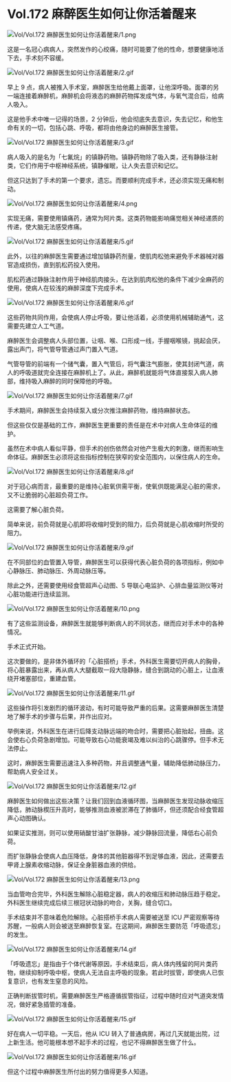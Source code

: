 # Vol.172 麻醉医生如何让你活着醒来

![Vol/Vol.172 麻醉医生如何让你活着醒来/1.png](https://cdn.jsdelivr.net/gh/qiaoshouzi/static/image/Vol/Vol.172%20麻醉医生如何让你活着醒来/1.png)

这是一名冠心病病人，突然发作的心绞痛，随时可能要了他的性命，想要健康地活下去，手术刻不容缓。

![Vol/Vol.172 麻醉医生如何让你活着醒来/2.gif](https://cdn.jsdelivr.net/gh/qiaoshouzi/static/image/Vol/Vol.172%20麻醉医生如何让你活着醒来/2.gif)

早上 9 点，病人被推入手术室，麻醉医生给他戴上面罩，让他深呼吸。面罩的另一端连接着麻醉机，麻醉机会将液态的麻醉药物挥发成气体，与氧气混合后，给病人吸入。

这是他手术中唯一记得的场景，2 分钟后，他会彻底失去意识，失去记忆，和他生命有关的一切，包括心跳、呼吸，都将由他身边的麻醉医生接管。

![Vol/Vol.172 麻醉医生如何让你活着醒来/3.gif](https://cdn.jsdelivr.net/gh/qiaoshouzi/static/image/Vol/Vol.172%20麻醉医生如何让你活着醒来/3.gif)

病人吸入的是名为「七氟烷」的镇静药物。镇静药物除了吸入类，还有静脉注射类，它们作用于中枢神经系统，镇静催眠，让人失去意识和记忆。

但这只达到了手术的第一个要求，遗忘。而要顺利完成手术，还必须实现无痛和制动。

![Vol/Vol.172 麻醉医生如何让你活着醒来/4.png](https://cdn.jsdelivr.net/gh/qiaoshouzi/static/image/Vol/Vol.172%20麻醉医生如何让你活着醒来/4.png)

实现无痛，需要使用镇痛药，通常为阿片类。这类药物能影响痛觉相关神经递质的传递，使大脑无法感受疼痛。

![Vol/Vol.172 麻醉医生如何让你活着醒来/5.gif](https://cdn.jsdelivr.net/gh/qiaoshouzi/static/image/Vol/Vol.172%20麻醉医生如何让你活着醒来/5.gif)

此外，以往的麻醉医生需要通过增加镇静药剂量，使肌肉松弛来避免手术器械对器官造成损伤，直到肌松药投入使用。

肌松药通过静脉注射作用于神经肌肉接头，在达到肌肉松弛的条件下减少全麻药的使用，使病人在较浅的麻醉深度下完成手术。

![Vol/Vol.172 麻醉医生如何让你活着醒来/6.gif](https://cdn.jsdelivr.net/gh/qiaoshouzi/static/image/Vol/Vol.172%20麻醉医生如何让你活着醒来/6.gif)

这些药物共同作用，会使病人停止呼吸，要让他活着，必须使用机械辅助通气，这需要先建立人工气道。

麻醉医生会调整病人头部位置，让咽、喉、口形成一线，手握咽喉镜，挑起会厌，露出声门，将气管导管通过声门置入气道。

气管导管的前端有一个储气囊，置入气管后，将气囊注气膨胀，使其封闭气道，病人的呼吸道就完全连接在麻醉机上了。从此，麻醉机就能将气体直接泵入病人肺部，维持吸入麻醉的同时保障他的呼吸。

![Vol/Vol.172 麻醉医生如何让你活着醒来/7.gif](https://cdn.jsdelivr.net/gh/qiaoshouzi/static/image/Vol/Vol.172%20麻醉医生如何让你活着醒来/7.gif)

手术期间，麻醉医生会持续泵入或分次推注麻醉药物，维持麻醉状态。

但这些仅仅是基础的工作，麻醉医生更重要的责任是在术中对病人生命体征的维护。

虽然在术中病人看似平静，但手术的创伤依然会对他产生极大的刺激，继而影响生命体征。麻醉医生必须将这些指标控制在狭窄的安全范围内，以保住病人的生命。

![Vol/Vol.172 麻醉医生如何让你活着醒来/8.gif](https://cdn.jsdelivr.net/gh/qiaoshouzi/static/image/Vol/Vol.172%20麻醉医生如何让你活着醒来/8.gif)

对于冠心病而言，最重要的是维持心脏氧供需平衡，使氧供既能满足心脏的需求，又不让脆弱的心脏超负荷工作。

这需要了解心脏负荷。

简单来说，前负荷就是心肌即将收缩时受到的阻力，后负荷就是心肌收缩时所受的阻力。

![Vol/Vol.172 麻醉医生如何让你活着醒来/9.gif](https://cdn.jsdelivr.net/gh/qiaoshouzi/static/image/Vol/Vol.172%20麻醉医生如何让你活着醒来/9.gif)

在不同部位的血管置入导管，麻醉医生可以获得代表心脏负荷的各项指标，例如中心静脉压、肺动脉压、外周动脉压等。

除此之外，还需要使用经食管超声心动图、5 导联心电监护、心排血量监测仪等对心脏功能进行连续监测。

![Vol/Vol.172 麻醉医生如何让你活着醒来/10.png](https://cdn.jsdelivr.net/gh/qiaoshouzi/static/image/Vol/Vol.172%20麻醉医生如何让你活着醒来/10.png)

有了这些监测设备，麻醉医生就能够判断病人的不同状态，继而应对手术中的各种情况。

手术正式开始。

这次要做的，是非体外循环的「心脏搭桥」手术，外科医生需要切开病人的胸骨，将心脏暴露出来，再从病人大腿截取一段大隐静脉，缝合到跳动的心脏上，让血液绕开堵塞部位，重建血管。

![Vol/Vol.172 麻醉医生如何让你活着醒来/11.gif](https://cdn.jsdelivr.net/gh/qiaoshouzi/static/image/Vol/Vol.172%20麻醉医生如何让你活着醒来/11.gif)

这些操作将引发剧烈的循环波动，有时可能导致严重的后果。这需要麻醉医生清楚地了解手术的步骤与后果，并作出应对。

举例来说，外科医生在进行后降支动脉远端的吻合时，需要把心脏抬起，扭曲。这会使右心负荷急剧增加。可能导致右心功能衰竭及难以纠治的心跳骤停。但手术无法停止。

这时，麻醉医生需要迅速注入多种药物，并且调整通气量，辅助降低肺动脉压力，帮助病人安全过关。

![Vol/Vol.172 麻醉医生如何让你活着醒来/12.gif](https://cdn.jsdelivr.net/gh/qiaoshouzi/static/image/Vol/Vol.172%20麻醉医生如何让你活着醒来/12.gif)

麻醉医生如何做出这些决策？让我们回到血液循环图，当麻醉医生发现动脉收缩压降低，肺动脉楔压升高时，能够推测血液被淤滞在了肺循环，但还须配合经食管超声心动图确认。

如果证实推测，则可以使用硝酸甘油扩张静脉，减少静脉回流量，降低右心前负荷。

而扩张静脉会使病人血压降低，身体的其他脏器得不到足够血液，因此，还需要去甲肾上腺素收缩动脉，保证全身脏器血液的供给。

![Vol/Vol.172 麻醉医生如何让你活着醒来/13.png](https://cdn.jsdelivr.net/gh/qiaoshouzi/static/image/Vol/Vol.172%20麻醉医生如何让你活着醒来/13.png)

当血管吻合完毕，外科医生解除心脏稳定器，病人的收缩压和肺动脉压趋于稳定。外科医生继续完成后续三根冠状动脉的吻合，关胸，缝合切口。

手术结束并不意味着危险解除。心脏搭桥手术病人需要被送至 ICU 严密观察等待苏醒，一般病人则会被送至麻醉恢复室。在这期间，麻醉医生要防范「呼吸遗忘」的发生。

![Vol/Vol.172 麻醉医生如何让你活着醒来/14.gif](https://cdn.jsdelivr.net/gh/qiaoshouzi/static/image/Vol/Vol.172%20麻醉医生如何让你活着醒来/14.gif)

「呼吸遗忘」是指由于个体代谢等原因，手术结束后，病人体内残留的阿片类药物，继续抑制呼吸中枢，使病人无法自主呼吸的现象。若此时拔管，即使病人已恢复意识，也有发生窒息的风险。

正确判断拔管时机，需要麻醉医生严格遵循拔管指征，过程中随时应对气道突发情况，做好紧急插管的准备。

![Vol/Vol.172 麻醉医生如何让你活着醒来/15.gif](https://cdn.jsdelivr.net/gh/qiaoshouzi/static/image/Vol/Vol.172%20麻醉医生如何让你活着醒来/15.gif)

好在病人一切平稳。一天后，他从 ICU 转入了普通病房，再过几天就能出院，过上新生活。他可能根本想不起手术的过程，也记不得麻醉医生做了什么。

![Vol/Vol.172 麻醉医生如何让你活着醒来/16.gif](https://cdn.jsdelivr.net/gh/qiaoshouzi/static/image/Vol/Vol.172%20麻醉医生如何让你活着醒来/16.gif)

但这个过程中麻醉医生所付出的努力值得更多人知道。
